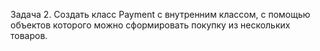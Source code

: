 Задача 2.
Создать класс Payment с внутренним классом, с помощью объектов которого можно сформировать покупку из нескольких товаров.
